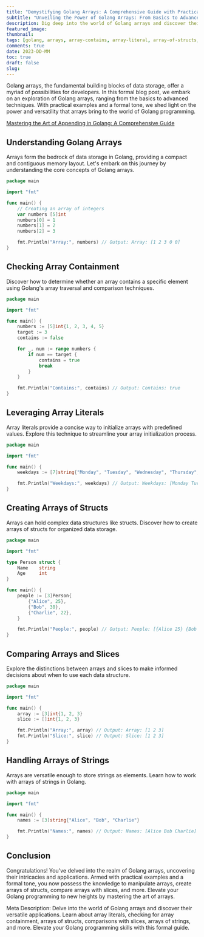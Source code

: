 ```yaml
---
title: "Demystifying Golang Arrays: A Comprehensive Guide with Practical Examples"
subtitle: "Unveiling the Power of Golang Arrays: From Basics to Advanced Techniques"
description: Dig deep into the world of Golang arrays and discover their versatile applications. Learn about array literals, checking for array containment, arrays of structs, comparisons with slices, arrays of strings, and more. Elevate your Golang programming skills with this formal guide.
featured_image: 
thumbnail: 
tags: [golang, arrays, array-contains, array-literal, array-of-structs, array-vs-slice, array-of-strings, code-examples]
comments: true
date: 2023-DD-MM
toc: true
draft: false
slug: 
---
```


Golang arrays, the fundamental building blocks of data storage, offer a myriad of possibilities for developers. In this formal blog post, we embark on an exploration of Golang arrays, ranging from the basics to advanced techniques. With practical examples and a formal tone, we shed light on the power and versatility that arrays bring to the world of Golang programming.

[Mastering the Art of Appending in Golang: A Comprehensive Guide](/blog/golang-append-operations-guide)

## Understanding Golang Arrays

Arrays form the bedrock of data storage in Golang, providing a compact and contiguous memory layout. Let's embark on this journey by understanding the core concepts of Golang arrays.

```go
package main

import "fmt"

func main() {
    // Creating an array of integers
    var numbers [5]int
    numbers[0] = 1
    numbers[1] = 2
    numbers[2] = 3

    fmt.Println("Array:", numbers) // Output: Array: [1 2 3 0 0]
}
```

## Checking Array Containment

Discover how to determine whether an array contains a specific element using Golang's array traversal and comparison techniques.

```go
package main

import "fmt"

func main() {
    numbers := [5]int{1, 2, 3, 4, 5}
    target := 3
    contains := false

    for _, num := range numbers {
        if num == target {
            contains = true
            break
        }
    }

    fmt.Println("Contains:", contains) // Output: Contains: true
}
```

## Leveraging Array Literals

Array literals provide a concise way to initialize arrays with predefined values. Explore this technique to streamline your array initialization process.

```go
package main

import "fmt"

func main() {
    weekdays := [7]string{"Monday", "Tuesday", "Wednesday", "Thursday", "Friday", "Saturday", "Sunday"}

    fmt.Println("Weekdays:", weekdays) // Output: Weekdays: [Monday Tuesday Wednesday Thursday Friday Saturday Sunday]
}
```

## Creating Arrays of Structs

Arrays can hold complex data structures like structs. Discover how to create arrays of structs for organized data storage.

```go
package main

import "fmt"

type Person struct {
    Name    string
    Age     int
}

func main() {
    people := [3]Person{
        {"Alice", 25},
        {"Bob", 30},
        {"Charlie", 22},
    }

    fmt.Println("People:", people) // Output: People: [{Alice 25} {Bob 30} {Charlie 22}]
}
```

## Comparing Arrays and Slices

Explore the distinctions between arrays and slices to make informed decisions about when to use each data structure.

```go
package main

import "fmt"

func main() {
    array := [3]int{1, 2, 3}
    slice := []int{1, 2, 3}

    fmt.Println("Array:", array) // Output: Array: [1 2 3]
    fmt.Println("Slice:", slice) // Output: Slice: [1 2 3]
}
```

## Handling Arrays of Strings

Arrays are versatile enough to store strings as elements. Learn how to work with arrays of strings in Golang.

```go
package main

import "fmt"

func main() {
    names := [3]string{"Alice", "Bob", "Charlie"}

    fmt.Println("Names:", names) // Output: Names: [Alice Bob Charlie]
}
```

## Conclusion

Congratulations! You've delved into the realm of Golang arrays, uncovering their intricacies and applications. Armed with practical examples and a formal tone, you now possess the knowledge to manipulate arrays, create arrays of structs, compare arrays with slices, and more. Elevate your Golang programming to new heights by mastering the art of arrays.

Meta Description: Delve into the world of Golang arrays and discover their versatile applications. Learn about array literals, checking for array containment, arrays of structs, comparisons with slices, arrays of strings, and more. Elevate your Golang programming skills with this formal guide.